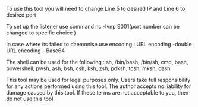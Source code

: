 To use this tool you will need to change Line 5 to desired IP and Line 6 to desired port 

To set up the listener use command nc -lvnp 9001(port number can be changed to specific choice ) 

In case where its failed to daemonise use encoding : URL encoding -double URL encoding - Base64 

The shell can be used for the following : 
sh, /bin/bash, /bin/sh, cmd, bash, powershell, pwsh, ash, bsh, csh, ksh, zsh, pdksh, tcsh, mksh, dash



This tool may be used for legal purposes only.  Users take full responsibility
for any actions performed using this tool.  The author accepts no liability for
damage caused by this tool.  If these terms are not acceptable to you, then do 
not use this tool.


